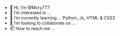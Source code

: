 - 👋 Hi, I’m @Mcry777
- 👀 I’m interested in ...
- 🌱 I’m currently learning ... Python, Js, HTML & CSS3
- 💞️ I’m looking to collaborate on ...
- 📫 How to reach me ...

<!---
Mcry777/Mcry777 is a ✨ special ✨ repository because its `README.md` (this file) appears on your GitHub profile.
You can click the Preview link to take a look at your changes.
--->

